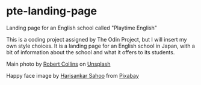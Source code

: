 # pte-landing-page
Landing page for an English school called "Playtime English"

This is a coding project assigned by The Odin Project, but I will insert my own style choices. It is a landing page for an English school in Japan, with a bit of information about the school and what it offers to its students.

Main photo by <a href="https://unsplash.com/@robbie36?utm_content=creditCopyText&utm_medium=referral&utm_source=unsplash">Robert Collins</a> on <a href="https://unsplash.com/photos/four-boy-playing-ball-on-green-grass-tvc5imO5pXk?utm_content=creditCopyText&utm_medium=referral&utm_source=unsplash">Unsplash</a>

Happy face image by <a href="https://pixabay.com/users/hsaart-8633812/?utm_source=link-attribution&utm_medium=referral&utm_campaign=image&utm_content=8872890">Harisankar Sahoo</a> from <a href="https://pixabay.com//?utm_source=link-attribution&utm_medium=referral&utm_campaign=image&utm_content=8872890">Pixabay</a>
      
      
      
